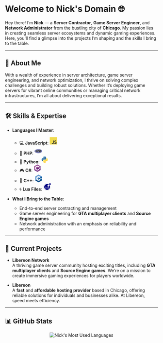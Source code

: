 # Welcome to Nick's Domain 🌐

Hey there! I’m **Nick** — a **Server Contractor**, **Game Server Engineer**, and **Network Administrator** from the bustling city of **Chicago**. My passion lies in creating seamless server ecosystems and dynamic gaming experiences. Here, you'll find a glimpse into the projects I’m shaping and the skills I bring to the table.

---

## 🌟 About Me

With a wealth of experience in server architecture, game server engineering, and network optimization, I thrive on solving complex challenges and building robust solutions. Whether it’s deploying game servers for vibrant online communities or managing critical network infrastructures, I’m all about delivering exceptional results.

---

## 🛠️ Skills & Expertise

- **Languages I Master**:
  - 💻 **JavaScript**: <img src="https://raw.githubusercontent.com/devicons/devicon/master/icons/javascript/javascript-original.svg" alt="JavaScript" width="25" height="25">
  - 🐘 **PHP**: <img src="https://raw.githubusercontent.com/devicons/devicon/master/icons/php/php-original.svg" alt="PHP" width="25" height="25">
  - 🐍 **Python**: <img src="https://raw.githubusercontent.com/devicons/devicon/master/icons/python/python-original.svg" alt="Python" width="25" height="25">
  - 🎮 **C#**: <img src="https://raw.githubusercontent.com/devicons/devicon/master/icons/csharp/csharp-original.svg" alt="C#" width="25" height="25">
  - 🔢 **C++**: <img src="https://raw.githubusercontent.com/devicons/devicon/master/icons/cplusplus/cplusplus-original.svg" alt="C++" width="25" height="25">
  - 🌀 **Lua Files**: <img src="https://raw.githubusercontent.com/devicons/devicon/master/icons/lua/lua-original.svg" alt="Lua Files" width="25" height="25">

- **What I Bring to the Table**:
  - End-to-end server contracting and management
  - Game server engineering for **GTA multiplayer clients** and **Source Engine games**
  - Network administration with an emphasis on reliability and performance

---

## 🚧 Current Projects

- **Libereon Network**  
  A thriving game server community hosting exciting titles, including **GTA multiplayer clients** and **Source Engine games**. We’re on a mission to create immersive gaming experiences for players worldwide.

- **Libereon**  
  A **fast** and **affordable hosting provider** based in Chicago, offering reliable solutions for individuals and businesses alike. At Libereon, speed meets efficiency.

---

## 📊 GitHub Stats

<p align="center">
  <img src="https://github-readme-stats.vercel.app/api/top-langs/?username=WuskieFTW1113&layout=compact&theme=radical" alt="Nick's Most Used Languages" />
</p>
